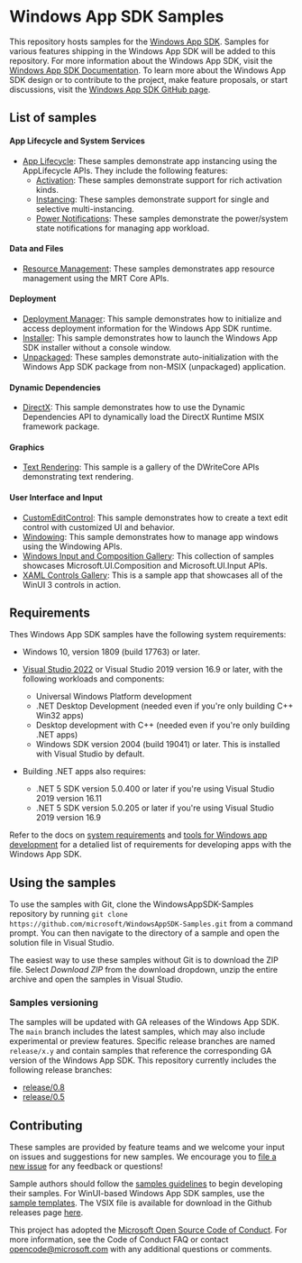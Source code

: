 # Windows App SDK Samples

This repository hosts samples for the [Windows App SDK](https://github.com/microsoft/WindowsAppSDK). Samples for various features shipping in the Windows App SDK will be added to this repository. For more information about the Windows App SDK, visit the [Windows App SDK Documentation](https://docs.microsoft.com/windows/apps/windows-app-sdk/). To learn more about the Windows App SDK design or to contribute to the project, make feature proposals, or start discussions, visit the [Windows App SDK GitHub page](https://github.com/microsoft/WindowsAppSDK).

## List of samples

#### App Lifecycle and System Services
- [App Lifecycle](Samples/AppLifecycle): These samples demonstrate app instancing using the AppLifecycle APIs. They include the following features:
    - [Activation](Samples/AppLifecycle/Activation): These samples demonstrate support for rich activation kinds.
    - [Instancing](Samples/AppLifecycle/Instancing): These samples demonstrate support for single and selective multi-instancing.
    - [Power Notifications](Samples/AppLifecycle/StateNotifications): These samples demonstrate the power/system state notifications for managing app workload.

#### Data and Files
- [Resource Management](Samples/ResourceManagement): These samples demonstrates app resource management using the MRT Core APIs.

#### Deployment
- [Deployment Manager](Samples/DeploymentManager): This sample demonstrates how to initialize and access deployment information for the Windows App SDK runtime.
- [Installer](Samples/Installer): This sample demonstrates how to launch the Windows App SDK installer without a console window.
- [Unpackaged](Samples/Unpackaged): These samples demonstrate auto-initialization with the Windows App SDK package from non-MSIX (unpackaged) application.

#### Dynamic Dependencies
- [DirectX](Samples/DynamicDependencies): This sample demonstrates how to use the Dynamic Dependencies API to dynamically load the DirectX Runtime MSIX framework package.

#### Graphics
- [Text Rendering](Samples/TextRendering): This sample is a gallery of the DWriteCore APIs demonstrating text rendering.

#### User Interface and Input
- [CustomEditControl](Samples/CustomEditControl): This sample demonstrates how to create a text edit control with customized UI and behavior.
- [Windowing](Samples/Windowing): This sample demonstrates how to manage app windows using the Windowing APIs.
- [Windows Input and Composition Gallery](https://github.com/microsoft/WindowsCompositionSamples): This collection of samples showcases Microsoft.UI.Composition and Microsoft.UI.Input APIs.
- [XAML Controls Gallery](https://github.com/microsoft/Xaml-Controls-Gallery/tree/winui3): This is a sample app that showcases all of the WinUI 3 controls in action.

## Requirements

Thes Windows App SDK samples have the following system requirements:

- Windows 10, version 1809 (build 17763) or later.

- [Visual Studio 2022](https://visualstudio.microsoft.com/downloads/) or Visual Studio 2019 version 16.9 or later, with the following workloads and components:

    - Universal Windows Platform development
    - .NET Desktop Development (needed even if you're only building C++ Win32 apps)
    - Desktop development with C++ (needed even if you're only building .NET apps)
    - Windows SDK version 2004 (build 19041) or later. This is installed with Visual Studio by default.

- Building .NET apps also requires:

    - .NET 5 SDK version 5.0.400 or later if you're using Visual Studio 2019 version 16.11
    - .NET 5 SDK version 5.0.205 or later if you're using Visual Studio 2019 version 16.9

Refer to the docs on [system requirements](https://docs.microsoft.com/windows/apps/windows-app-sdk/system-requirements) and [tools for Windows app development](https://docs.microsoft.com/windows/apps/windows-app-sdk/set-up-your-development-environment) for a detalied list of requirements for developing apps with the Windows App SDK.

## Using the samples

To use the samples with Git, clone the WindowsAppSDK-Samples repository by running `git clone https://github.com/microsoft/WindowsAppSDK-Samples.git` from a command prompt. You can then navigate to the directory of a sample and open the solution file in Visual Studio.

The easiest way to use these samples without Git is to download the ZIP file. Select *Download ZIP* from the download dropdown, unzip the entire archive and open the samples in Visual Studio.

### Samples versioning

The samples will be updated with GA releases of the Windows App SDK. The `main` branch includes the latest samples, which may also include experimental or preview features. Specific release branches are named `release/x.y` and contain samples that reference the corresponding GA version of the Windows App SDK. This repository currently includes the following release branches:

- [release/0.8](https://github.com/microsoft/WindowsAppSDK-Samples/tree/release/0.8)
- [release/0.5](https://github.com/microsoft/WindowsAppSDK-Samples/tree/release/0.5)

## Contributing

These samples are provided by feature teams and we welcome your input on issues and suggestions for new samples. We encourage you to [file a new issue](https://github.com/microsoft/WindowsAppSDK-Samples/issues/new) for any feedback or questions!

Sample authors should follow the [samples guidelines](docs/samples-guidelines.md) to begin developing their samples. For WinUI-based Windows App SDK samples, use the [sample templates](Templates/README.md). The VSIX file is available for download in the Github releases page [here](https://github.com/microsoft/WindowsAppSDK-Samples/releases).

This project has adopted the [Microsoft Open Source Code of Conduct](https://opensource.microsoft.com/codeofconduct/). For more information, see the Code of Conduct FAQ or contact opencode@microsoft.com with any additional questions or comments.
